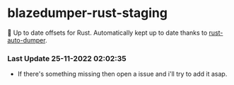 # blazedumper-rust-staging

🚀 Up to date offsets for Rust. Automatically kept up to date thanks to [rust-auto-dumper](https://github.com/Akandesh/rust-auto-dumper).


### Last Update 25-11-2022 02:02:35
- If there's something missing then open a issue and i'll try to add it asap.